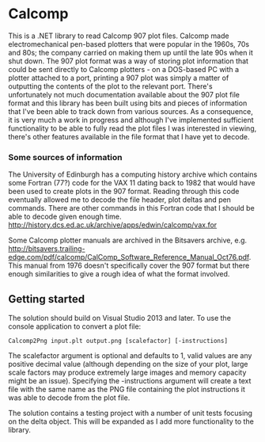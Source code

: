 # Calcomp
This is a .NET library to read Calcomp 907 plot files. Calcomp made electromechanical pen-based plotters that were popular in the 1960s, 70s and 80s; the company carried on making them up until the late 90s when it shut down. The 907 plot format was a way of storing plot information that could be sent directly to Calcomp plotters - on a DOS-based PC with a plotter attached to a port, printing a 907 plot was simply a matter of outputting the contents of the plot to the relevant port. There's unfortunately not much documentation available about the 907 plot file format and this library has been built using bits and pieces of information that I've been able to track down from various sources. As a consequence, it is very much a work in progress and although I've implemented sufficient functionality to be able to fully read the plot files I was interested in viewing, there's other features available in the file format that I have yet to decode.

### Some sources of information

The University of Edinburgh has a computing history archive which contains some Fortran (77?) code for the VAX 11 dating back to 1982 that would have been used to create plots in the 907 format. Reading through this code eventually allowed me to decode the file header, plot deltas and pen commands. There are other commands in this Fortran code that I should be able to decode given enough time. http://history.dcs.ed.ac.uk/archive/apps/edwin/calcomp/vax.for

Some Calcomp plotter manuals are archived in the Bitsavers archive, e.g. http://bitsavers.trailing-edge.com/pdf/calcomp/CalComp_Software_Reference_Manual_Oct76.pdf. This manual from 1976 doesn't specifically cover the 907 format but there enough similarities to give a rough idea of what the format involved.

## Getting started

The solution should build on Visual Studio 2013 and later. To use the console application to convert a plot file:

    Calcomp2Png input.plt output.png [scalefactor] [-instructions]

The scalefactor argument is optional and defaults to 1, valid values are any positive decimal value (although depending on the size of your plot, large scale factors may produce extremely large images and memory capacity might be an issue). Specifying the -instructions argument will create a text file with the same name as the PNG file containing the plot instructions it was able to decode from the plot file.

The solution contains a testing project with a number of unit tests focusing on the delta object. This will be expanded as I add more functionality to the library.



